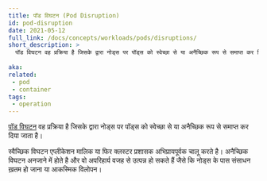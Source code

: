 ```yaml
---
title: पॉड विघटन (Pod Disruption)
id: pod-disruption
date: 2021-05-12
full_link: /docs/concepts/workloads/pods/disruptions/
short_description: >
  पॉड विघटन वह प्रक्रिया है जिसके द्वारा नोड्स पर पॉड्स को स्वेच्छा से या अनैच्छिक रूप से समाप्त कर दिया जाता है।
  
aka:
related:
 - pod
 - container
tags:
 - operation
---
```


[पॉड विघटन](/docs/concepts/workloads/pods/disruptions/) वह प्रक्रिया है जिसके द्वारा नोड्स पर पॉड्स को स्वेच्छा से या अनैच्छिक रूप से समाप्त कर दिया जाता है।

<!--more-->

स्वैच्छिक विघटन एप्लीकेशन मालिक या फिर क्लस्टर प्रशासक अभिप्रायपूर्वक चालू करते है।
अनैच्छिक विघटन अनजाने में होते है और वो अपरिहार्य वजह से उत्पन्न हो सकते हैं जैसे कि नोड्स के पास संसाधन ख़तम हो जाना या आकस्मिक विलोपन।  
